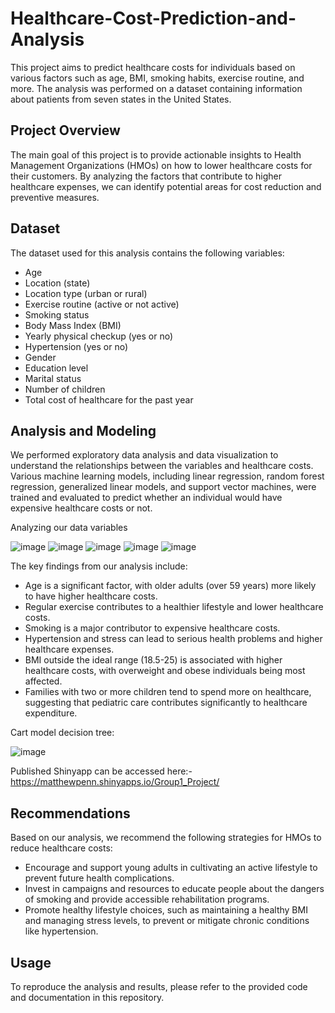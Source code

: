 # Healthcare-Cost-Prediction-and-Analysis
This project aims to predict healthcare costs for individuals based on various factors such as age, BMI, smoking habits, exercise routine, and more. The analysis was performed on a dataset containing information about patients from seven states in the United States.

## Project Overview

The main goal of this project is to provide actionable insights to Health Management Organizations (HMOs) on how to lower healthcare costs for their customers. By analyzing the factors that contribute to higher healthcare expenses, we can identify potential areas for cost reduction and preventive measures.

## Dataset

The dataset used for this analysis contains the following variables:

- Age
- Location (state)
- Location type (urban or rural)
- Exercise routine (active or not active)
- Smoking status
- Body Mass Index (BMI)
- Yearly physical checkup (yes or no)
- Hypertension (yes or no)
- Gender
- Education level
- Marital status
- Number of children
- Total cost of healthcare for the past year

## Analysis and Modeling

We performed exploratory data analysis and data visualization to understand the relationships between the variables and healthcare costs. Various machine learning models, including linear regression, random forest regression, generalized linear models, and support vector machines, were trained and evaluated to predict whether an individual would have expensive healthcare costs or not.

Analyzing our data variables

![image](https://github.com/Wsahil/Healthcare-Cost-Prediction-and-Analysis/assets/71370836/d1d498d9-3449-435f-97e3-862f50f1841e)
![image](https://github.com/Wsahil/Healthcare-Cost-Prediction-and-Analysis/assets/71370836/7d642e59-57eb-492c-8edf-9c7d8bc8c660)
![image](https://github.com/Wsahil/Healthcare-Cost-Prediction-and-Analysis/assets/71370836/be3d2045-8bbd-45e2-a27f-dbb08d3917dc)
![image](https://github.com/Wsahil/Healthcare-Cost-Prediction-and-Analysis/assets/71370836/0fa69715-db48-40ed-b54b-305f2eafcd4a)
![image](https://github.com/Wsahil/Healthcare-Cost-Prediction-and-Analysis/assets/71370836/790d93d4-60eb-4c6a-94b5-10190e4127e1)



The key findings from our analysis include:

- Age is a significant factor, with older adults (over 59 years) more likely to have higher healthcare costs.
- Regular exercise contributes to a healthier lifestyle and lower healthcare costs.
- Smoking is a major contributor to expensive healthcare costs.
- Hypertension and stress can lead to serious health problems and higher healthcare expenses.
- BMI outside the ideal range (18.5-25) is associated with higher healthcare costs, with overweight and obese individuals being most affected.
- Families with two or more children tend to spend more on healthcare, suggesting that pediatric care contributes significantly to healthcare expenditure.

Cart model decision tree:

![image](https://github.com/Wsahil/Healthcare-Cost-Prediction-and-Analysis/assets/71370836/793e6152-9d9a-4ac7-8e97-5d5dc4df6390)


Published Shinyapp can be accessed here:- https://matthewpenn.shinyapps.io/Group1_Project/


## Recommendations

Based on our analysis, we recommend the following strategies for HMOs to reduce healthcare costs:

- Encourage and support young adults in cultivating an active lifestyle to prevent future health complications.
- Invest in campaigns and resources to educate people about the dangers of smoking and provide accessible rehabilitation programs.
- Promote healthy lifestyle choices, such as maintaining a healthy BMI and managing stress levels, to prevent or mitigate chronic conditions like hypertension.


## Usage

To reproduce the analysis and results, please refer to the provided code and documentation in this repository.
